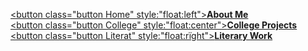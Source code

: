 <!DOCTYPE HTML>
<style>
body {
  background-image: url('New.jpg');
  background-repeat: no-repeat;
  background-attachment: fixed;
  background-size: 100% 100%;
}
.button {
  background-color: #909497 ; 
  border: none;
  color: white;
  padding: 15px 32px;
  text-align: center;
  text-decoration: none;
  display: inline-block;
  font-size: 16px;
  margin: 44px 98px;
  cursor: pointer;
  width:250px;
}
</style>
<a href="About Me.html"><div><button class="button Home" style:"float:left"><b>About Me</b></button></a></div>
<a href="College Projects.html"><button class="button College" style:"float:center"><b>College Projects</b></button></a>
<a href="Literary Work.html"><button class="button Literat" style:"float:rïght"><b>Literary Work</b></button>
  </div>
</body>
</html>
